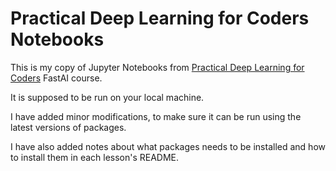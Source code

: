 # Practical Deep Learning for Coders Notebooks

This is my copy of Jupyter Notebooks from [Practical Deep Learning for Coders](https://course.fast.ai/) FastAI course.

It is supposed to be run on your local machine.

I have added minor modifications, to make sure it can be run using the latest versions of packages.

I have also added notes about what packages needs to be installed and how to install them in each lesson's README.
